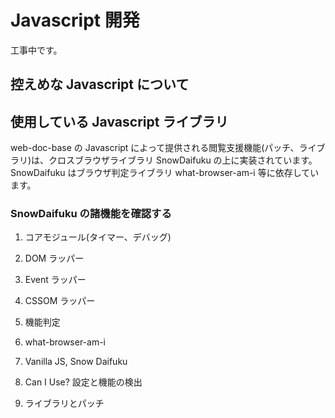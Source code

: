 # Javascript 開発

工事中です。

## 控えめな Javascript について

## 使用している Javascript ライブラリ

web-doc-base の Javascript によって提供される閲覧支援機能(パッチ、ライブラリ)は、クロスブラウザライブラリ SnowDaifuku の上に実装されています。SnowDaifuku はブラウザ判定ライブラリ what-browser-am-i 等に依存しています。

### SnowDaifuku の諸機能を確認する

1. コアモジュール(タイマー、デバッグ)
2. DOM ラッパー
3. Event ラッパー
4. CSSOM ラッパー
5. 機能判定

1. what-browser-am-i
2. Vanilla JS, Snow Daifuku
3. Can I Use? 設定と機能の検出
4. ライブラリとパッチ